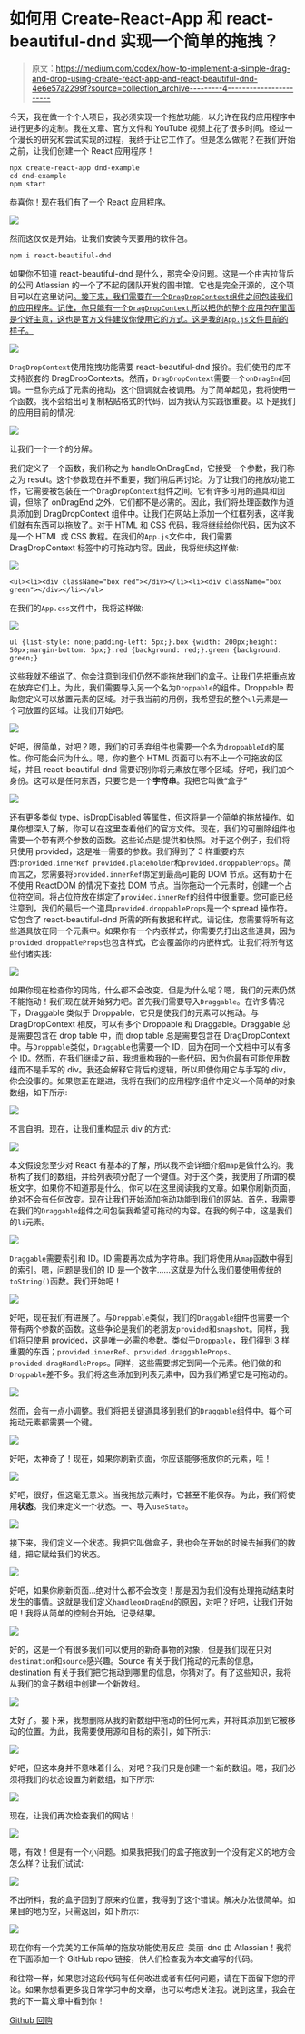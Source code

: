 # 如何用 Create-React-App 和 react-beautiful-dnd 实现一个简单的拖拽？

> 原文：<https://medium.com/codex/how-to-implement-a-simple-drag-and-drop-using-create-react-app-and-react-beautiful-dnd-4e6e57a2299f?source=collection_archive---------4----------------------->

今天，我在做一个个人项目，我必须实现一个拖放功能，以允许在我的应用程序中进行更多的定制。我在文章、官方文件和 YouTube 视频上花了很多时间。经过一个漫长的研究和尝试实现的过程，我终于让它工作了。但是怎么做呢？在我们开始之前，让我们创建一个 React 应用程序！

```
npx create-react-app dnd-example
cd dnd-example
npm start
```

恭喜你！现在我们有了一个 React 应用程序。

![](img/a895917cfabcd9c9a55f4ee49f0618d8.png)

然而这仅仅是开始。让我们安装今天要用的软件包。

`npm i react-beautiful-dnd`

如果你不知道 react-beautiful-dnd 是什么，那完全没问题。这是一个由吉拉背后的公司 Atlassian 的一个了不起的团队开发的图书馆。它也是完全开源的，这个项目可以在这里访问[。接下来，我们需要在一个`DragDropContext`组件之间包装我们的应用程序。记住，你只能有一个`DragDropContext`,所以把你的整个应用包在里面是个好主意，这也是官方文件建议你使用它的方式。这是我的`App.js`文件目前的样子。](https://github.com/atlassian/react-beautiful-dnd)

![](img/0a225adfb7e49e000d18c9df8dd78f7c.png)

`DragDropContext`使用拖拽功能需要 react-beautiful-dnd 报价。我们使用的库不支持嵌套的 DragDropContexts。然而，`DragDropContext`需要一个`onDragEnd`回调。一旦你完成了元素的拖动，这个回调就会被调用。为了简单起见，我将使用一个函数。我不会给出可复制粘贴格式的代码，因为我认为实践很重要。以下是我们的应用目前的情况:

![](img/2aacad026695549d1d0c43001480597c.png)

让我们一个一个的分解。

我们定义了一个函数，我们称之为 handleOnDragEnd，它接受一个参数，我们称之为 result。这个参数现在并不重要，我们稍后再讨论。为了让我们的拖放功能工作，它需要被包装在一个`DragDropContext`组件之间。它有许多可用的道具和回调，但除了 onDragEnd 之外，它们都不是必需的。因此，我们将处理函数作为道具添加到 DragDropContext 组件中。让我们在网站上添加一个红框列表，这样我们就有东西可以拖放了。对于 HTML 和 CSS 代码，我将继续给你代码，因为这不是一个 HTML 或 CSS 教程。在我们的`App.js`文件中，我们需要 DragDropContext 标签中的可拖动内容。因此，我将继续这样做:

![](img/864fa28b0b534e48a99cecb4607c9ecb.png)

```
<ul><li><div className="box red"></div></li><li><div className="box green"></div></li></ul>
```

在我们的`App.css`文件中，我将这样做:

![](img/abfb079eb46c387f5fd9be83d6a03ff6.png)

```
ul {list-style: none;padding-left: 5px;}.box {width: 200px;height: 50px;margin-bottom: 5px;}.red {background: red;}.green {background: green;}
```

这些我就不细说了。你会注意到我们仍然不能拖放我们的盒子。让我们先把重点放在放弃它们上。为此，我们需要导入另一个名为`Droppable`的组件。Droppable 帮助您定义可以放置元素的区域。对于我当前的用例，我希望我的整个`ul`元素是一个可放置的区域。让我们开始吧。

![](img/5509a8e5c519badb77a0fd723c92cd22.png)

好吧，很简单，对吧？嗯，我们的可丢弃组件也需要一个名为`droppableId`的属性。你可能会问为什么。嗯，你的整个 HTML 页面可以有不止一个可拖放的区域，并且 react-beautiful-dnd 需要识别你将元素放在哪个区域。好吧，我们加个身份。这可以是任何东西，只要它是一个**字符串**。我把它叫做“盒子”

![](img/a8e0cc5e7dc5de04f0203fc4554f407c.png)

还有更多类似 type、isDropDisabled 等属性，但这将是一个简单的拖放操作。如果你想深入了解，你可以在这里查看他们的官方文件。现在，我们的可删除组件也需要一个带有两个参数的函数。这些论点是:提供和快照。对于这个例子，我们将只使用 provided，这是唯一需要的参数。我们得到了 3 样重要的东西:`provided.innerRef provided.placeholder`和`provided.droppableProps`。简而言之，您需要将`provided.innerRef`绑定到最高可能的 DOM 节点。这有助于在不使用 ReactDOM 的情况下查找 DOM 节点。当你拖动一个元素时，创建一个占位符空间。将占位符放在绑定了`provided.innerRef`的组件中很重要。您可能已经注意到，我们的最后一个道具`provided.droppableProps`是一个 spread 操作符。它包含了 react-beautiful-dnd 所需的所有数据和样式。请记住，您需要将所有这些道具放在同一个元素中。如果你有一个内嵌样式，你需要先打出这些道具，因为`provided.droppableProps`也包含样式，它会覆盖你的内嵌样式。让我们将所有这些付诸实践:

![](img/de4f009b618873ebb17d7f599a8b8b4f.png)

如果你现在检查你的网站，什么都不会改变。但是为什么呢？嗯，我们的元素仍然不能拖动！我们现在就开始努力吧。首先我们需要导入`Draggable`。在许多情况下，Draggable 类似于 Droppable，它只是使我们的元素可以拖动。与 DragDropContext 相反，可以有多个 Droppable 和 Draggable。Draggable 总是需要包含在 drop table 中，而 drop table 总是需要包含在 DragDropContext 中。与`Droppable`类似，`Draggable`也需要一个 ID，因为在同一个文档中可以有多个 ID。然而，在我们继续之前，我想重构我的一些代码，因为你最有可能使用数组而不是手写的 div。我还会解释它背后的逻辑，所以即使你用它与手写的 div，你会没事的。如果您正在跟进，我将在我们的应用程序组件中定义一个简单的对象数组，如下所示:

![](img/f0374f91759fc1d48bf3d16a88bd0471.png)

不言自明。现在，让我们重构显示 div 的方式:

![](img/1e09b415ac805692bb797ad83da79e01.png)

本文假设您至少对 React 有基本的了解，所以我不会详细介绍`map`是做什么的。我析构了我们的数组，并给列表项分配了一个键值。对于这个类，我使用了所谓的模板文字。如果你不知道那是什么，你可以在这里阅读我的文章。如果你刷新页面，绝对不会有任何改变。现在让我们开始添加拖动功能到我们的网站。首先，我需要在我们的`Draggable`组件之间包装我希望可拖动的内容。在我的例子中，这是我们的`li`元素。

![](img/56a960e4b29bdbdfe801b8a6190a4acc.png)

`Draggable`需要索引和 ID。ID 需要再次成为字符串。我们将使用从`map`函数中得到的索引。嗯，问题是我们的 ID 是一个数字……这就是为什么我们要使用传统的`toString()`函数。我们开始吧！

![](img/6a7d13a68605a85be003f975c7f440f7.png)

好吧，现在我们有进展了。与`Droppable`类似，我们的`Draggable`组件也需要一个带有两个参数的函数。这些争论是我们的老朋友`provided`和`snapshot`。同样，我们将只使用 provided，这是唯一必需的参数。类似于`Droppable`，我们得到 3 样重要的东西；`provided.innerRef`、`provided.draggableProps`、`provided.dragHandleProps`。同样，这些需要绑定到同一个元素。他们做的和`Droppable`差不多。我们将这些添加到列表元素中，因为我们希望它是可拖动的。

![](img/a2f7bc505eba87f9a00e605b8f97a9a1.png)

然而，会有一点小调整。我们将把关键道具移到我们的`Draggable`组件中。每个可拖动元素都需要一个键。

![](img/65a6ec5cc5a6d198ed85d80502b4be6a.png)

好吧，太神奇了！现在，如果你刷新页面，你应该能够拖放你的元素，哇！

![](img/b7f10fdd6e058fc7a86cf38b26bbc4e8.png)

好吧，很好，但这毫无意义。当我拖放元素时，它甚至不能保存。为此，我们将使用**状态**。我们来定义一个状态。一、导入`useState`。

![](img/3ed11004a00f20f3f9ef93a63ffdae07.png)

接下来，我们定义一个状态。我把它叫做盒子，我也会在开始的时候去掉我们的数组，把它赋给我们的状态。

![](img/05c0bdfa391ea88cb14535fb57178064.png)

好吧，如果你刷新页面…绝对什么都不会改变！那是因为我们没有处理拖动结束时发生的事情。这就是我们定义`handleonDragEnd`的原因，对吧？好吧，让我们开始吧！我将从简单的控制台开始，记录结果。

![](img/b9f969a6495b771467aac0aaf9071d65.png)

好的，这是一个有很多我们可以使用的新奇事物的对象，但是我们现在只对`destination`和`source`感兴趣。Source 有关于我们拖动的元素的信息，destination 有关于我们把它拖动到哪里的信息，你猜对了。有了这些知识，我将从我们的盒子数组中创建一个新数组。

![](img/cdb3f9a4cffcc8466361a8f2a8aa9093.png)

太好了。接下来，我想删除从我的新数组中拖动的任何元素，并将其添加到它被移动的位置。为此，我需要使用源和目标的索引，如下所示:

![](img/bd202468942b09fcfbd58c1de539c830.png)

好吧，但这本身并不意味着什么，对吧？我们只是创建一个新的数组。嗯，我们必须将我们的状态设置为新数组，如下所示:

![](img/67c6e4b0c5d19d3c8cc13786f2a82f4c.png)

现在，让我们再次检查我们的网站！

![](img/50df850f360fbd0d8f17e1d3e0eac52e.png)

嗯，有效！但是有一个小问题。如果我把我们的盒子拖放到一个没有定义的地方会怎么样？让我们试试:

![](img/111159a891037963bdd2cd4e8e457f0d.png)

不出所料，我的盒子回到了原来的位置，我得到了这个错误。解决办法很简单。如果目的地为空，只需返回，如下所示:

![](img/90059b4bdd44c1f38c79746065667c5c.png)

现在你有一个完美的工作简单的拖放功能使用反应-美丽-dnd 由 Atlassian！我将在下面添加一个 GitHub repo 链接，供人们检查我为本文编写的代码。

和往常一样，如果您对这段代码有任何改进或者有任何问题，请在下面留下您的评论。如果你想看更多我日常学习中的文章，也可以考虑关注我。说到这里，我会在我的下一篇文章中看到你！

[Github 回购](https://github.com/Arintia/medium-dragndrop)